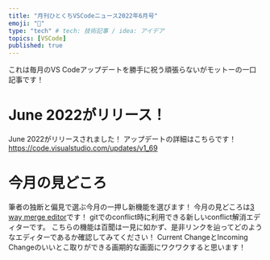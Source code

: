 ```yaml
---
title: "月刊ひとくちVSCodeニュース2022年6月号"
emoji: "👻"
type: "tech" # tech: 技術記事 / idea: アイデア
topics: [VSCode]
published: true
---
```



これは毎月のVS Codeアップデートを勝手に祝う頑張らないがモットーの一口記事です！

# June 2022がリリース！

June 2022がリリースされました！
アップデートの詳細はこちらです！
https://code.visualstudio.com/updates/v1_69

# 今月の見どころ

筆者の独断と偏見で選ぶ今月の一押し新機能を選びます！
今月の見どころは[3 way merge editor](https://code.visualstudio.com/updates/v1_69#_3-way-merge-editor)です！
gitでのconflict時に利用できる新しいconflict解消エディターです。
こちらの機能は百聞は一見に如かず、是非リンクを辿ってどのようなエディターであるか確認してみてください！
Current ChangeとIncoming Changeのいいとこ取りができる画期的な画面にワクワクすると思います！
